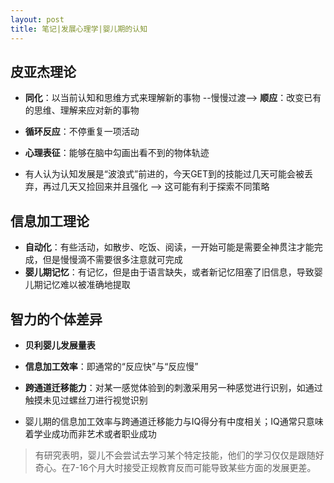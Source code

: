 ```yaml
---
layout: post
title: 笔记|发展心理学|婴儿期的认知
---
```


## 皮亚杰理论
* **同化**：以当前认知和思维方式来理解新的事物 --慢慢过渡--> **顺应**：改变已有的思维、理解来应对新的事物
* **循环反应**：不停重复一项活动
* **心理表征**：能够在脑中勾画出看不到的物体轨迹

* 有人认为认知发展是“波浪式”前进的，今天GET到的技能过几天可能会被丢弃，再过几天又捡回来并且强化 --> 这可能有利于探索不同策略

## 信息加工理论
* **自动化**：有些活动，如散步、吃饭、阅读，一开始可能是需要全神贯注才能完成，但是慢慢滴不需要很多注意就可完成
* **婴儿期记忆**：有记忆，但是由于语言缺失，或者新记忆阻塞了旧信息，导致婴儿期记忆难以被准确地提取

## 智力的个体差异
* **贝利婴儿发展量表**
* **信息加工效率**：即通常的“反应快”与“反应慢”
* **跨通道迁移能力**：对某一感觉体验到的刺激采用另一种感觉进行识别，如通过触摸未见过螺丝刀进行视觉识别

* 婴儿期的信息加工效率与跨通道迁移能力与IQ得分有中度相关；IQ通常只意味着学业成功而非艺术或者职业成功

> 有研究表明，婴儿不会尝试去学习某个特定技能，他们的学习仅仅是跟随好奇心。在7-16个月大时接受正规教育反而可能导致某些方面的发展更差。